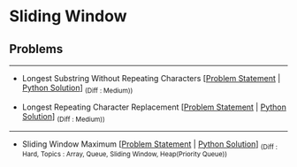 # Sliding Window

## Problems 

---

- Longest Substring Without Repeating Characters [[Problem Statement](https://leetcode.com/problems/longest-substring-without-repeating-characters) | [Python Solution](/CompetitiveProgramming/SlidingWindow/longestSubstringWithoutRepeatingCharacters.py)] <sub> (Diff : Medium))</sub> 

- Longest Repeating Character Replacement [[Problem Statement](https://leetcode.com/problems/longest-repeating-character-replacement/) | [Python Solution](/CompetitiveProgramming/SlidingWindow/longestRepeatingCharacterReplacement.py)] <sub> (Diff : Medium))</sub> 

---

- Sliding Window Maximum [[Problem Statement](https://leetcode.com/problems/sliding-window-maximum/description/) | [Python Solution](/CompetitiveProgramming/SlidingWindow/slidingWindowMaximum/slidingWindowMaximum.py)] <sub> (Diff : Hard, Topics : Array, Queue, Sliding Window, Heap(Priority Queue))</sub> 



